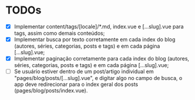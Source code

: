 # TODOs

- [x] Implementar content/tags/[locale]/\*.md, index.vue e [...slug].vue para tags,
  assim como demais conteúdos;
- [x] Implementar busca por texto corretamente em cada index do blog (autores, séries,
  categorias, posts e tags) e em cada página [...slug].vue;
- [x] Implementar paginação corretamente para cada index do blog (autores, séries, categorias,
  posts e tags) e em cada página [...slug].vue;
- [ ] Se usuário estiver dentro de um post/artigo individual em "pages/blog/posts/[...slug].vue", e digitar algo no campo de busca, o app deve redirecionar para o index geral dos posts (pages/blog/posts/index.vue).
